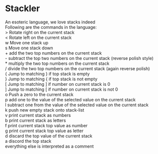 # Stackler
An esoteric language, we love stacks indeed <br/>
Following are the commands in the language: <br/>
\> Rotate right on the current stack <br/>
\< Rotate left on the current stack <br/>
w Move one stack up <br/>
s Move one stack down <br/>
\+ add the two top numbers on the current stack <br/>
\- subtract the top two numbers on the current stack (reverse polish style) <br/>
\* multiply the two top numbers on the current stack <br/>
/ divide the two top numbers on the current stack (again reverse polish) <br/>
\{ Jump to matching } if top stack is empty <br/>
\} Jump to matching { if top stack is not empty <br/>
[ Jump to matching ] if number on current stack is 0 <br/>
] Jump to matching [ if number on current stack is not 0 <br/>
o Push a zero to the current stack <br/>
p add one to the value of the selected value on the current stack <br/>
l subtract one from the value of the selected value on the current stack <br/>
k push new empty stack onto stack-list <br/>
v print current stack as numbers <br/>
b print current stack as letters <br/>
f print current stack top value as number <br/>
g print current stack top value as letter <br/>
d discard the top value of the current stack <br/>
a discord the top stack <br/>
everything else is interpreted as a comment
